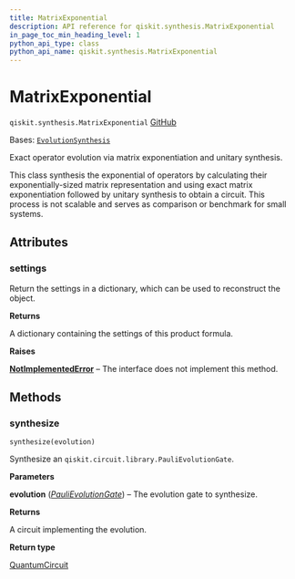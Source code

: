 ```yaml
---
title: MatrixExponential
description: API reference for qiskit.synthesis.MatrixExponential
in_page_toc_min_heading_level: 1
python_api_type: class
python_api_name: qiskit.synthesis.MatrixExponential
---
```


# MatrixExponential

<span id="qiskit.synthesis.MatrixExponential" />

`qiskit.synthesis.MatrixExponential` [GitHub](https://github.com/qiskit/qiskit/tree/stable/1.0/qiskit/synthesis/evolution/matrix_synthesis.py "view source code")

Bases: [`EvolutionSynthesis`](qiskit.synthesis.EvolutionSynthesis "qiskit.synthesis.evolution.evolution_synthesis.EvolutionSynthesis")

Exact operator evolution via matrix exponentiation and unitary synthesis.

This class synthesis the exponential of operators by calculating their exponentially-sized matrix representation and using exact matrix exponentiation followed by unitary synthesis to obtain a circuit. This process is not scalable and serves as comparison or benchmark for small systems.

## Attributes

<span id="qiskit.synthesis.MatrixExponential.settings" />

### settings

Return the settings in a dictionary, which can be used to reconstruct the object.

**Returns**

A dictionary containing the settings of this product formula.

**Raises**

[**NotImplementedError**](https://docs.python.org/3/library/exceptions.html#NotImplementedError "(in Python v3.12)") – The interface does not implement this method.

## Methods

### synthesize

<span id="qiskit.synthesis.MatrixExponential.synthesize" />

`synthesize(evolution)`

Synthesize an `qiskit.circuit.library.PauliEvolutionGate`.

**Parameters**

**evolution** ([*PauliEvolutionGate*](qiskit.circuit.library.PauliEvolutionGate "qiskit.circuit.library.PauliEvolutionGate")) – The evolution gate to synthesize.

**Returns**

A circuit implementing the evolution.

**Return type**

[QuantumCircuit](qiskit.circuit.QuantumCircuit "qiskit.circuit.QuantumCircuit")

